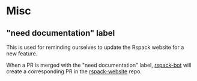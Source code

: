 # Misc

## "need documentation" label

This is used for reminding ourselves to update the Rspack website for a new feature.

When a PR is merged with the "need documentation" label,
[rspack-bot](https://github.com/rspack-bot) will create a corresponding PR
in the [rspack-website](https://github.com/web-infra-dev/rspack-website) repo.
